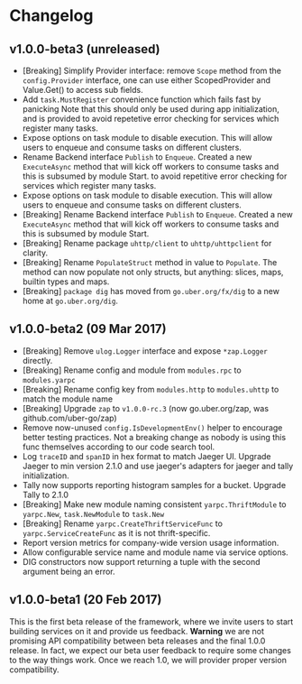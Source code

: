 # Changelog

## v1.0.0-beta3 (unreleased)

* [Breaking] Simplify Provider interface: remove `Scope` method from the
  `config.Provider` interface, one can use either ScopedProvider and Value.Get()
  to access sub fields.
* Add `task.MustRegister` convenience function which fails fast by panicking
  Note that this should only be used during app initialization, and is provided
  to avoid repetetive error checking for services which register many tasks.
* Expose options on task module to disable execution. This will allow users to
  enqueue and consume tasks on different clusters.
* Rename Backend interface `Publish` to `Enqueue`. Created a new `ExecuteAsync`
  method that will kick off workers to consume tasks and this is subsumed by
  module Start.  to avoid repetitive error checking for services which register
  many tasks.
* Expose options on task module to disable execution. This will allow users to
  enqueue and consume tasks on different clusters.
* [Breaking] Rename Backend interface `Publish` to `Enqueue`. Created a new
  `ExecuteAsync` method that will kick off workers to consume tasks and this is
  subsumed by module Start.
* [Breaking] Rename package `uhttp/client` to `uhttp/uhttpclient` for clarity.
* [Breaking] Rename `PopulateStruct` method in value to `Populate`.
  The method can now populate not only structs, but anything: slices,
  maps, builtin types and maps.
* [Breaking] `package dig` has moved from `go.uber.org/fx/dig` to a new home
  at `go.uber.org/dig`.

## v1.0.0-beta2 (09 Mar 2017)

* [Breaking] Remove `ulog.Logger` interface and expose `*zap.Logger` directly.
* [Breaking] Rename config and module from `modules.rpc` to `modules.yarpc`
* [Breaking] Rename config key from `modules.http` to `modules.uhttp` to match
  the module name
* [Breaking] Upgrade `zap` to `v1.0.0-rc.3` (now go.uber.org/zap, was
    github.com/uber-go/zap)
* Remove now-unused `config.IsDevelopmentEnv()` helper to encourage better
  testing practices. Not a breaking change as nobody is using this func
  themselves according to our code search tool.
* Log `traceID` and `spanID` in hex format to match Jaeger UI. Upgrade Jaeger to
  min version 2.1.0
  and use jaeger's adapters for jaeger and tally initialization.
* Tally now supports reporting histogram samples for a bucket. Upgrade Tally to 2.1.0
* [Breaking] Make new module naming consistent `yarpc.ThriftModule` to
  `yarpc.New`, `task.NewModule`
  to `task.New`
* [Breaking] Rename `yarpc.CreateThriftServiceFunc` to `yarpc.ServiceCreateFunc`
  as it is not thrift-specific.
* Report version metrics for company-wide version usage information.
* Allow configurable service name and module name via service options.
* DIG constructors now support returning a tuple with the second argument being
  an error.

## v1.0.0-beta1 (20 Feb 2017)

This is the first beta release of the framework, where we invite users to start
building services on it and provide us feedback. **Warning** we are not
promising API compatibility between beta releases and the final 1.0.0 release.
In fact, we expect our beta user feedback to require some changes to the way
things work. Once we reach 1.0, we will provider proper version compatibility.
